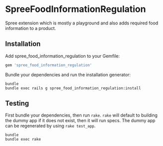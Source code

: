 SpreeFoodInformationRegulation
==============================

Spree extension which is mostly a playground and also adds required food information to a product. 

Installation
------------

Add spree_food_information_regulation to your Gemfile:

```ruby
gem 'spree_food_information_regulation'
```

Bundle your dependencies and run the installation generator:

```shell
bundle
bundle exec rails g spree_food_information_regulation:install
```

Testing
-------

First bundle your dependencies, then run `rake`. `rake` will default to building the dummy app if it does not exist, then it will run specs. The dummy app can be regenerated by using `rake test_app`.

```shell
bundle
bundle exec rake
```
